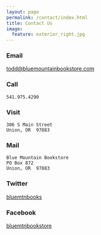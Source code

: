 ```yaml
---
layout: page
permalink: /contact/index.html
title: Contact Us
image:
  feature: exterior_right.jpg
---
```


### Email

<a id="mail" href="mailto:{{ site.owner.email }}">todd@bluemountainbookstore.com</a>

### Call

    541.975.4290

### Visit

    306 S Main Street
    Union, OR  97883

### Mail

    Blue Mountain Bookstore
    PO Box 872
    Union, OR  97883

### Twitter

[bluemtnbooks](https://twitter.com/bluemtnbooks)

### Facebook

[bluemtnbookstore](https://www.facebook.com/bluemtnbookstore)
<p>
